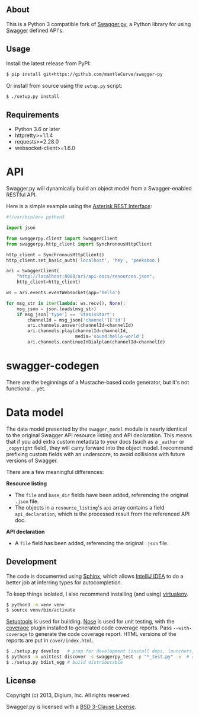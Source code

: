 About
-----

This is a Python 3 compatible fork of [Swagger.py](https://github.com/digium/swagger-py), a Python library for using
[Swagger](https://developers.helloreverb.com/swagger/) defined API's.


Usage
-----

Install the latest release from PyPI:

```bash
$ pip install git+https://github.com/mantleCurve/swagger-py
```

Or install from source using the `setup.py` script:

```bash
$ ./setup.py install
```

Requirements
-----------

- Python 3.6 or later
- httpretty>=1.1.4
- requests>=2.28.0
- websocket-client>=1.6.0

API
===

Swagger.py will dynamically build an object model from a Swagger-enabled
RESTful API.

Here is a simple example using the [Asterisk REST Interface](https://wiki.asterisk.org/wiki/display/AST/Asterisk+12+ARI):

```python
#!/usr/bin/env python3

import json

from swaggerpy.client import SwaggerClient
from swaggerpy.http_client import SynchronousHttpClient

http_client = SynchronousHttpClient()
http_client.set_basic_auth('localhost', 'hey', 'peekaboo')

ari = SwaggerClient(
    "http://localhost:8088/ari/api-docs/resources.json",
    http_client=http_client)

ws = ari.events.eventWebsocket(app='hello')

for msg_str in iter(lambda: ws.recv(), None):
    msg_json = json.loads(msg_str)
    if msg_json['type'] == 'StasisStart':
        channelId = msg_json['channel']['id']
        ari.channels.answer(channelId=channelId)
        ari.channels.play(channelId=channelId,
                          media='sound:hello-world')
        ari.channels.continueInDialplan(channelId=channelId)
```

swagger-codegen
===============

There are the beginnings of a Mustache-based code generator, but it's
not functional... yet.

Data model
==========

The data model presented by the `swagger_model` module is nearly
identical to the original Swagger API resource listing and API
declaration. This means that if you add extra custom metadata to your
docs (such as a `_author` or `_copyright` field), they will carry
forward into the object model. I recommend prefixing custom fields with
an underscore, to avoid collisions with future versions of Swagger.

There are a few meaningful differences:

**Resource listing**
- The `file` and `base_dir` fields have been added, referencing the
  original `.json` file.
- The objects in a `resource_listing`'s `api` array contains a
  field `api_declaration`, which is the processed result from the
  referenced API doc.

**API declaration**
- A `file` field has been added, referencing the original `.json`
  file.

Development
-----------

The code is documented using [Sphinx](http://sphinx-doc.org/), which
allows [IntelliJ IDEA](http://confluence.jetbrains.net/display/PYH/) to do a better job at inferring types for autocompletion.

To keep things isolated, I also recommend installing (and using)
[virtualenv](http://www.virtualenv.org/).

```bash
$ python3 -m venv venv
$ source venv/bin/activate
```

[Setuptools](http://pypi.python.org/pypi/setuptools) is used for
building. [Nose](http://nose.readthedocs.org/en/latest/) is used
for unit testing, with the [coverage](http://nedbatchelder.com/code/coverage/) plugin installed to
generated code coverage reports. Pass `--with-coverage` to generate
the code coverage report. HTML versions of the reports are put in
`cover/index.html`.

```bash
$ ./setup.py develop   # prep for development (install deps, launchers, etc.)
$ python3 -m unittest discover -s swaggerpy_test -p "*_test.py" -v  # run unit tests
$ ./setup.py bdist_egg # build distributable
```

License
-------

Copyright (c) 2013, Digium, Inc. All rights reserved.

Swagger.py is licensed with a [BSD 3-Clause License](http://opensource.org/licenses/BSD-3-Clause).
